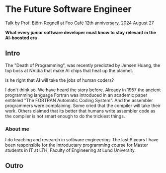 # The Future Software Engineer

Talk by Prof. Björn Regnell at Foo Café 12th anniversary, 2024 August 27 

**What every junior software developer must know to stay relevant in the AI-boosted era**

## Intro

The "Death of Programming", was recently predicted by Jensen Huang, the top boss at NVidia that make AI chips that heat up the plannet.

Is he right that AI will take the jobs of human coders? 

I don't think so. We have heard the story before. Already in 1957 the ancient programming language Fortran was introduced in an academic paper entiteled "The FORTRAN Automatic Coding System". And the assembler programmers were complaining. Some cried that the compiler will take their work. Others claimed that its better that humans write assembler code as the compiler is not smart enough to do the trickiest things.


### About me
I do teaching and research in software engineering. The last 8 years I have been responsible for the introductary programming course for Master students in IT at LTH, Faculty of Engineering at Lund University.



## Outro
